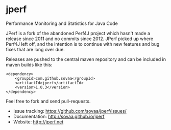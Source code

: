 jperf
=====

Performance Monitoring and Statistics for Java Code

JPerf is a fork of the abandoned Perf4J project which hasn't made a release since 2011 and no commits since 2012. JPerf picked up where Perf4J left off, and the intention is to continue with new features and bug fixes that are long over due.

Releases are pushed to the central maven repository and can be included in maven builds like this:

```
<dependency>
    <groupId>com.github.sovaa</groupId>
    <artifactId>jperf</artifactId>
    <version>1.0.3</version>
</dependency>
```

Feel free to fork and send pull-requests.

* Issue tracking: https://github.com/sovaa/jperf/issues/
* Documentation: http://sovaa.github.io/jperf
* Website: http://jperf.net
